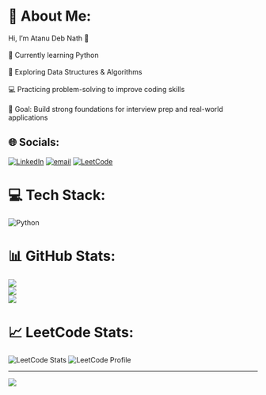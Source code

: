 # 💫 About Me:
Hi, I’m Atanu Deb Nath 👋<br><br>🌱 Currently learning Python<br><br>🔎 Exploring Data Structures & Algorithms<br><br>💻 Practicing problem-solving to improve coding skills<br><br>🎯 Goal: Build strong foundations for interview prep and real-world applications


## 🌐 Socials:
[![LinkedIn](https://img.shields.io/badge/LinkedIn-%230077B5.svg?logo=linkedin&logoColor=white)](https://linkedin.com/in/atanu-deb-nath-72b870200/) [![email](https://img.shields.io/badge/Email-D14836?logo=gmail&logoColor=white)](mailto:atanudebnath67@gmail.com) [![LeetCode](https://img.shields.io/badge/LeetCode-FFA116?logo=leetcode&logoColor=white)](https://leetcode.com/u/atanu_debnath/)

# 💻 Tech Stack:
![Python](https://img.shields.io/badge/python-3670A0?style=for-the-badge&logo=python&logoColor=ffdd54)
# 📊 GitHub Stats:
![](https://github-readme-stats.vercel.app/api?username=Atanu19Nath&theme=merko&hide_border=false&include_all_commits=false&count_private=false)<br/>
![](https://nirzak-streak-stats.vercel.app/?user=Atanu19Nath&theme=merko&hide_border=false)<br/>
![](https://github-readme-stats.vercel.app/api/top-langs/?username=Atanu19Nath&theme=merko&hide_border=false&include_all_commits=false&count_private=false&layout=compact)

# 📈 LeetCode Stats:
![LeetCode Stats](https://leetcode-badge-showcase.vercel.app/api?username=atanu_debnath&theme=github-dark)
![LeetCode Profile](https://leetcard.jacoblin.cool/atanu_debnath?theme=dark)


---
[![](https://visitcount.itsvg.in/api?id=Atanu19Nath&icon=0&color=0)](https://visitcount.itsvg.in)

<!-- Proudly created with GPRM ( https://gprm.itsvg.in ) -->

